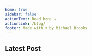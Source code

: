 ```yaml
---
home: true
sidebar: false
actionText: Read here →
actionLink: /blog/
footer: Made with ❤ by Michael Brooks
---
```

## Latest Post
<BlogIndex category="current" limit="1" />